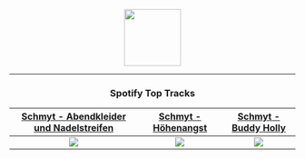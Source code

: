 <p align="center">
  <a href="https://www.tobiasmichael.de">
    <img src="https://tm-website-static.s3.eu-central-1.amazonaws.com/logo.png" width="100" height="100"/>
  </a>
</p>

---

<h3 align="center">Spotify Top Tracks</h3>

[Schmyt - Abendkleider und Nadelstreifen](https://open.spotify.com/track/5xMX2H3NpXB0Kv1nRTSB8O)|[Schmyt - Höhenangst](https://open.spotify.com/track/1esUHh1CO18DH1gZlrr4BO)|[Schmyt - Buddy Holly](https://open.spotify.com/track/47X01Jsf5yVKvSj4o94UQU)
:---:|:----:|:----:
<img src="https://i.scdn.co/image/ab67616d00001e02c118854626e22e4b56141b82"/>|<img src="https://i.scdn.co/image/ab67616d00001e02c118854626e22e4b56141b82"/>|<img src="https://i.scdn.co/image/ab67616d00001e02c118854626e22e4b56141b82"/>